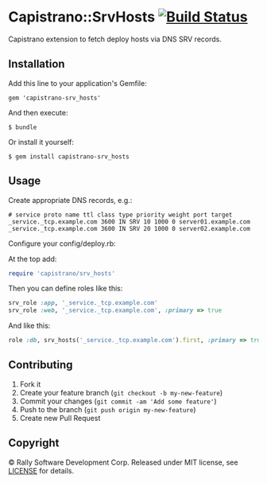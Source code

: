 # Capistrano::SrvHosts [![Build Status](https://travis-ci.org/RallySoftware/capistrano-srv_hosts.png)](https://travis-ci.org/RallySoftware/capistrano-srv_hosts)

Capistrano extension to fetch deploy hosts via DNS SRV records.

## Installation

Add this line to your application's Gemfile:

    gem 'capistrano-srv_hosts'

And then execute:

    $ bundle

Or install it yourself:

    $ gem install capistrano-srv_hosts

## Usage

Create appropriate DNS records, e.g.:

    # service proto name ttl class type priority weight port target
    _service._tcp.example.com 3600 IN SRV 10 1000 0 server01.example.com
    _service._tcp.example.com 3600 IN SRV 20 1000 0 server02.example.com

Configure your config/deploy.rb:

At the top add:

```ruby
require 'capistrano/srv_hosts'
```

Then you can define roles like this:

```ruby
srv_role :app, '_service._tcp.example.com'
srv_role :web, '_service._tcp.example.com', :primary => true
```

And like this:

```ruby
role :db, srv_hosts('_service._tcp.example.com').first, :primary => true
```

## Contributing

1. Fork it
2. Create your feature branch (`git checkout -b my-new-feature`)
3. Commit your changes (`git commit -am 'Add some feature'`)
4. Push to the branch (`git push origin my-new-feature`)
5. Create new Pull Request

## Copyright

© Rally Software Development Corp. Released under MIT license, see
[LICENSE](https://github.com/RallySoftware/capistrano-srv_hosts/blob/master/LICENSE.TXT)
for details.
